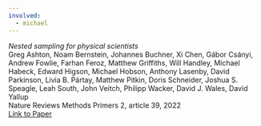 ```yaml
---
involved:
  - michael
---
```


*Nested sampling for physical scientists*  
Greg Ashton, Noam Bernstein, Johannes Buchner, Xi Chen, Gábor Csányi, Andrew Fowlie, Farhan Feroz, Matthew Griffiths, Will Handley, Michael Habeck, Edward Higson, Michael Hobson, Anthony Lasenby, David Parkinson, Livia B. Pártay, Matthew Pitkin, Doris Schneider, Joshua S. Speagle, Leah South, John Veitch, Philipp Wacker, David J. Wales, David Yallup  
Nature Reviews Methods Primers 2, article 39, 2022  
[Link to Paper](https://doi.org/10.1038/s43586-022-00121-x)  


